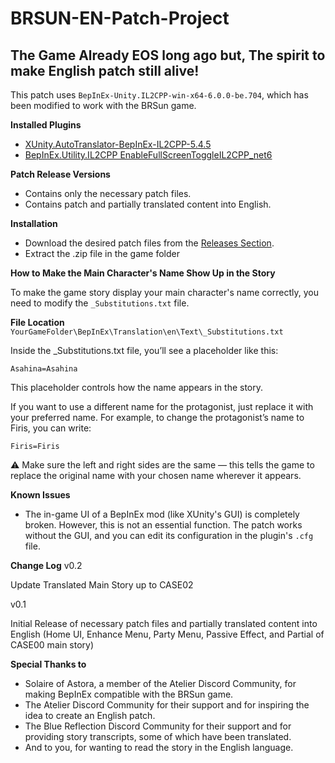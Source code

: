 # BRSUN-EN-Patch-Project
## The Game Already EOS long ago but, The spirit to make English patch still alive!

This patch uses ```BepInEx-Unity.IL2CPP-win-x64-6.0.0-be.704```, which has been modified to work with the BRSun game.

**Installed Plugins**
- [XUnity.AutoTranslator-BepInEx-IL2CPP-5.4.5](https://github.com/bbepis/XUnity.AutoTranslator)
- [BepInEx.Utility.IL2CPP EnableFullScreenToggleIL2CPP_net6](https://github.com/BepInEx/BepInEx.Utility.IL2CPP)

**Patch Release Versions**
- Contains only the necessary patch files.
- Contains patch and partially translated content into English.

**Installation**
- Download the desired patch files from the [Releases Section](https://github.com/kokomif/BRSUN-EN-Patch-Project/releases).
- Extract the .zip file in the game folder

**How to Make the Main Character's Name Show Up in the Story**

To make the game story display your main character's name correctly, you need to modify the `_Substitutions.txt` file.

**File Location**
`YourGameFolder\BepInEx\Translation\en\Text\_Substitutions.txt`

Inside the _Substitutions.txt file, you’ll see a placeholder like this:

`Asahina=Asahina`

This placeholder controls how the name appears in the story.

If you want to use a different name for the protagonist, just replace it with your preferred name.
For example, to change the protagonist’s name to Firis, you can write:

`Firis=Firis`

⚠️ Make sure the left and right sides are the same — this tells the game to replace the original name with your chosen name wherever it appears.

**Known Issues**
- The in-game UI of a BepInEx mod (like XUnity's GUI) is completely broken. However, this is not an essential function. The patch works without the GUI, and you can edit its configuration in the plugin's `.cfg` file.

**Change Log**
v0.2

Update Translated Main Story up to CASE02

v0.1 

Initial Release of necessary patch files and partially translated content into English (Home UI, Enhance Menu, Party Menu, Passive Effect, and Partial of CASE00 main story)

**Special Thanks to**
- Solaire of Astora, a member of the Atelier Discord Community, for making BepInEx compatible with the BRSun game.
- The Atelier Discord Community for their support and for inspiring the idea to create an English patch.
- The Blue Reflection Discord Community for their support and for providing story transcripts, some of which have been translated.
- And to you, for wanting to read the story in the English language.
